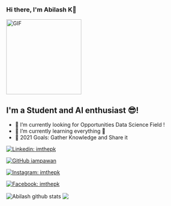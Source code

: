 ### Hi there, I'm Abilash K👋

<img alt="GIF" height= 200 src="https://user-images.githubusercontent.com/44522024/95550376-68e7f880-0a26-11eb-8284-3ae06236dba1.gif" />

## I'm a Student and AI enthusiast 😎!

- 🔭 I’m currently looking for  Opportunities Data Science Field !
- 🌱 I’m currently learning everything 🤣
- 🥅 2021 Goals: Gather Knowledge and Share it 

[![Linkedin: imthepk](https://img.shields.io/badge/-Abilash-blue?style=flat-square&logo=Linkedin&logoColor=white&link=https://www.linkedin.com/in/abilash-kanagasabai-675559166/)](https://www.linkedin.com/in/abilash-kanagasabai-675559166/)

[![GitHub iampawan](https://img.shields.io/github/followers/Abilashkanagasabai?style=social)](https://github.com/Abilashkanagasabai)

[![Instagram: imthepk](https://img.shields.io/badge/Abilah-E4405F?style=for-the-badge&logo=instagram&logoColor=white&link=https://www.instagram.com/this_is_abilash/)](https://www.instagram.com/this_is_abilash/)

[![Facebook: imthepk](https://img.shields.io/badge/Abilash-1877F2?style=for-the-badge&logo=facebook&logoColor=white&link=https://www.facebook.com/people/Abilash-Kanagasabai/100008647606087)](https://www.facebook.com/people/Abilash-Kanagasabai/100008647606087/)


<img align="center" src="https://github-readme-stats.vercel.app/api?username=Abilashkanagasabai&show_icons=true&theme=vision-friendly-dark&line_height=27" alt="Abilash github stats" />

<img align="center" src="https://github-readme-stats.vercel.app/api/top-langs/?username=Abilashkanagasabai&layout=compact&theme=vision-friendly-dark" />

[website]: https://ayush32.github.io/-Portfolio/
[twitter]: https://twitter.com/
[youtube]: https://youtube.com/
[instagram]: https://www.instagram.com/ayushgupta_._/
[linkedin]: https://www.linkedin.com/in/ayush-gupta-68562b167/
[stackoverflow]: https://stackoverflow.com/users/13707144/ayush-gupta
